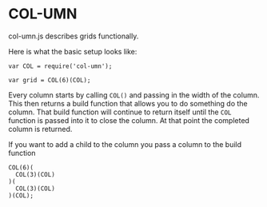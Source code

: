 COL-UMN
==========

col-umn.js describes grids functionally.

Here is what the basic setup looks like:

    var COL = require('col-umn');
    
    var grid = COL(6)(COL);

Every column starts by calling ```COL()``` and passing in the width of the column. This then returns a build function that allows you to do something do the column. That build function will continue to return itself until the ```COL``` function is passed into it to close the column. At that point the completed column is returned.

If you want to add a child to the column you pass a column to the build function

    COL(6)(
      COL(3)(COL)
    )(
      COL(3)(COL)
    )(COL);
